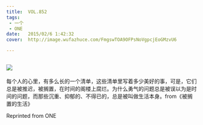 ```yaml
---
title:	VOL.852
tags:
 - 一个
 - ONE
date:	2015/02/6 1:42:32
cover:	http://image.wufazhuce.com/FmgswTOA9OFPsNoVgpcjEoGMzvU6

---
```

![](http://image.wufazhuce.com/FmgswTOA9OFPsNoVgpcjEoGMzvU6)
---

每个人的心里，有多么长的一个清单，这些清单里写着多少美好的事，可是，它们总是被推迟，被搁置，在时间的阁楼上腐烂。为什么勇气的问题总是被误以为是时间的问题，而那些沉重、抑郁的、不得已的，总是被叫做生活本身。from《被搁置的生活》
 
Reprinted from ONE
